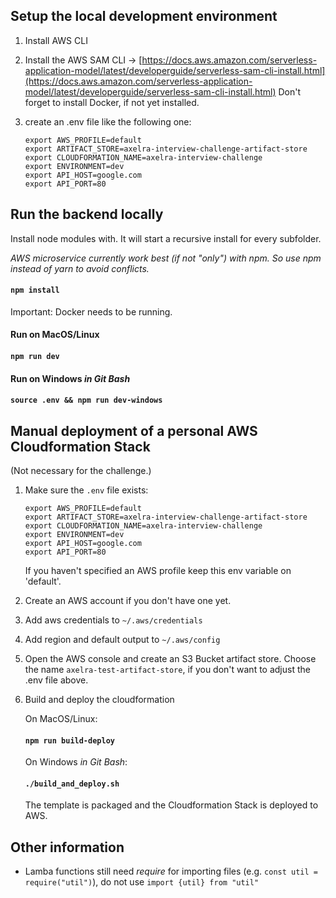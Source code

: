 
## Setup the local development environment

1. Install AWS CLI
2. Install the AWS SAM CLI  ->  [https://docs.aws.amazon.com/serverless-application-model/latest/developerguide/serverless-sam-cli-install.html](https://docs.aws.amazon.com/serverless-application-model/latest/developerguide/serverless-sam-cli-install.html)
Don't forget to install Docker, if not yet installed.

3. create an .env file like the following one:
    ```
   export AWS_PROFILE=default
   export ARTIFACT_STORE=axelra-interview-challenge-artifact-store
   export CLOUDFORMATION_NAME=axelra-interview-challenge
   export ENVIRONMENT=dev
   export API_HOST=google.com
   export API_PORT=80
    ```

## Run the backend locally
Install node modules with. It will start a recursive install for every subfolder.

*AWS microservice currently work best (if not "only") with npm. So use npm instead of yarn to avoid conflicts.*

#### `npm install`

Important: Docker needs to be running.

#### Run on MacOS/Linux
#### `npm run dev`

#### Run on Windows *in Git Bash*
#### `source .env && npm run dev-windows`

## Manual deployment of a personal AWS Cloudformation Stack
(Not necessary for the challenge.)
1. Make sure the `.env` file exists:
    ```
   export AWS_PROFILE=default
   export ARTIFACT_STORE=axelra-interview-challenge-artifact-store
   export CLOUDFORMATION_NAME=axelra-interview-challenge
   export ENVIRONMENT=dev
   export API_HOST=google.com
   export API_PORT=80
    ```
    
    If you haven't specified an AWS profile keep this env variable on 'default'.
    
2. Create an AWS account if you don't have one yet.
3. Add aws credentials to `~/.aws/credentials`
4. Add region and default output to `~/.aws/config`
    
5. Open the AWS console and create an S3 Bucket artifact store. Choose the name `axelra-test-artifact-store`, if you don't want to adjust the .env file above.
     
6. Build and deploy the cloudformation

    On MacOS/Linux:
    
    #### `npm run build-deploy`
    
    On Windows *in Git Bash*:
    
    #### `./build_and_deploy.sh`
    
    The template is packaged and the Cloudformation Stack is deployed to AWS.

## Other information

- Lamba functions still need *require* for importing files (e.g. `const util = require("util")`), do not use `import {util} from "util"`
